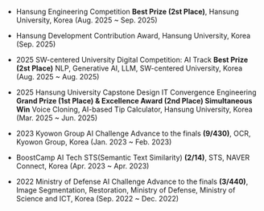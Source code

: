 - Hansung Engineering Competition <strong>Best Prize (2st Place)</strong>, Hansung University, Korea (Aug. 2025 ~ Sep. 2025)

- Hansung Development Contribution Award, Hansung University, Korea (Sep. 2025)

- 2025 SW-centered University Digital Competition: AI Track <strong>Best Prize (2st Place)</strong> NLP, Generative AI, LLM, SW-centered University, Korea (Aug. 2025 ~ Aug. 2025)

- 2025 Hansung University Capstone Design IT Convergence Engineering <strong>Grand Prize (1st Place) & Excellence Award (2nd Place) Simultaneous Win</strong> Voice Cloning, AI-based Tip Calculator, Hansung University, Korea (Mar. 2025 ~ Jun. 2025)

- 2023 Kyowon Group AI Challenge Advance to the finals <strong>(9/430)</strong>, OCR, Kyowon Group, Korea
(Jan. 2023 ~ Feb. 2023)

- BoostCamp AI Tech STS(Semantic Text Similarity) <strong>(2/14)</strong>, STS, NAVER Connect, Korea (Apr. 2023 ~ Apr. 2023)

- 2022 Ministry of Defense AI Challenge Advance to the finals <strong>(3/440)</strong>, Image Segmentation,
Restoration, Ministry of Defense, Ministry of Science and ICT, Korea (Sep. 2022 ~ Dec. 2022)

